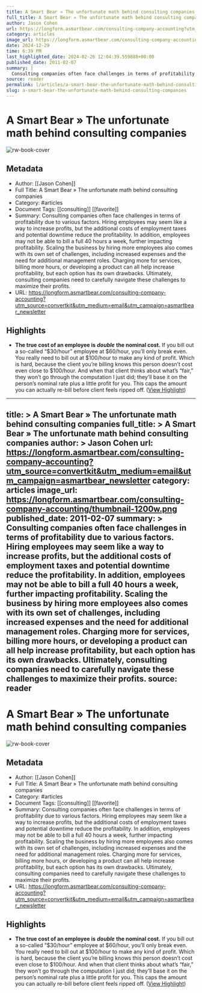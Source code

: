 ```yaml
---
title: A Smart Bear » The unfortunate math behind consulting companies
full_title: A Smart Bear » The unfortunate math behind consulting companies
author: Jason Cohen
url: https://longform.asmartbear.com/consulting-company-accounting?utm_source=convertkit&utm_medium=email&utm_campaign=asmartbear_newsletter
category: articles
image_url: https://longform.asmartbear.com/consulting-company-accounting/thumbnail-1200w.png
date: 2024-12-29
time: 6:39 PM
last_highlighted_date: 2024-02-26 12:04:39.559888+00:00
published_date: 2011-02-07
summary: |
  Consulting companies often face challenges in terms of profitability due to various factors. Hiring employees may seem like a way to increase profits, but the additional costs of employment taxes and potential downtime reduce the profitability. In addition, employees may not be able to bill a full 40 hours a week, further impacting profitability. Scaling the business by hiring more employees also comes with its own set of challenges, including increased expenses and the need for additional management roles. Charging more for services, billing more hours, or developing a product can all help increase profitability, but each option has its own drawbacks. Ultimately, consulting companies need to carefully navigate these challenges to maximize their profits.
source: reader
permalink: l/articles/a-smart-bear-the-unfortunate-math-behind-consulting-companies
slug: a-smart-bear-the-unfortunate-math-behind-consulting-companies
---
```

# A Smart Bear » The unfortunate math behind consulting companies

![rw-book-cover](https://longform.asmartbear.com/consulting-company-accounting/thumbnail-1200w.png)

## Metadata
- Author: [[Jason Cohen]]
- Full Title: A Smart Bear » The unfortunate math behind consulting companies
- Category: #articles
- Document Tags: [[consulting]] [[favorite]] 
- Summary: Consulting companies often face challenges in terms of profitability due to various factors. Hiring employees may seem like a way to increase profits, but the additional costs of employment taxes and potential downtime reduce the profitability. In addition, employees may not be able to bill a full 40 hours a week, further impacting profitability. Scaling the business by hiring more employees also comes with its own set of challenges, including increased expenses and the need for additional management roles. Charging more for services, billing more hours, or developing a product can all help increase profitability, but each option has its own drawbacks. Ultimately, consulting companies need to carefully navigate these challenges to maximize their profits.
- URL: https://longform.asmartbear.com/consulting-company-accounting?utm_source=convertkit&utm_medium=email&utm_campaign=asmartbear_newsletter

## Highlights
- **The true cost of an employee is** ***double*** **the nominal cost.** If you bill out a so-called “$30/hour” employee at $60/hour, you’ll only break even. You really need to bill out at $100/hour to make any kind of profit.
  Which is hard, because the client you’re billing knows this person doesn’t cost even close to $100/hour. And when that client thinks about what’s “fair,” they won’t go through the computation I just did; they’ll base it on the person’s nominal rate plus a little profit for you. This caps the amount you can actually re-bill before client feels ripped off. ([View Highlight](https://read.readwise.io/read/01hqjmv13qsqcd5hdcrk3mtnw6))


---
title: >
  A Smart Bear » The unfortunate math behind consulting companies
full_title: >
  A Smart Bear » The unfortunate math behind consulting companies
author: >
  Jason Cohen
url: https://longform.asmartbear.com/consulting-company-accounting?utm_source=convertkit&utm_medium=email&utm_campaign=asmartbear_newsletter
category: articles
image_url: https://longform.asmartbear.com/consulting-company-accounting/thumbnail-1200w.png
published_date: 2011-02-07
summary: >
  Consulting companies often face challenges in terms of profitability due to various factors. Hiring employees may seem like a way to increase profits, but the additional costs of employment taxes and potential downtime reduce the profitability. In addition, employees may not be able to bill a full 40 hours a week, further impacting profitability. Scaling the business by hiring more employees also comes with its own set of challenges, including increased expenses and the need for additional management roles. Charging more for services, billing more hours, or developing a product can all help increase profitability, but each option has its own drawbacks. Ultimately, consulting companies need to carefully navigate these challenges to maximize their profits.
source: reader
---
# A Smart Bear » The unfortunate math behind consulting companies

![rw-book-cover](https://longform.asmartbear.com/consulting-company-accounting/thumbnail-1200w.png)

## Metadata
- Author: [[Jason Cohen]]
- Full Title: A Smart Bear » The unfortunate math behind consulting companies
- Category: #articles
- Document Tags: [[consulting]] [[favorite]] 
- Summary: Consulting companies often face challenges in terms of profitability due to various factors. Hiring employees may seem like a way to increase profits, but the additional costs of employment taxes and potential downtime reduce the profitability. In addition, employees may not be able to bill a full 40 hours a week, further impacting profitability. Scaling the business by hiring more employees also comes with its own set of challenges, including increased expenses and the need for additional management roles. Charging more for services, billing more hours, or developing a product can all help increase profitability, but each option has its own drawbacks. Ultimately, consulting companies need to carefully navigate these challenges to maximize their profits.
- URL: https://longform.asmartbear.com/consulting-company-accounting?utm_source=convertkit&utm_medium=email&utm_campaign=asmartbear_newsletter

## Highlights
- **The true cost of an employee is** ***double*** **the nominal cost.** If you bill out a so-called “$30/hour” employee at $60/hour, you’ll only break even. You really need to bill out at $100/hour to make any kind of profit.
  Which is hard, because the client you’re billing knows this person doesn’t cost even close to $100/hour. And when that client thinks about what’s “fair,” they won’t go through the computation I just did; they’ll base it on the person’s nominal rate plus a little profit for you. This caps the amount you can actually re-bill before client feels ripped off. ([View Highlight](https://read.readwise.io/read/01hqjmv13qsqcd5hdcrk3mtnw6))


